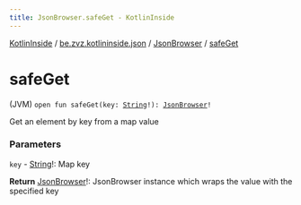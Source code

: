 ```yaml
---
title: JsonBrowser.safeGet - KotlinInside
---
```


[KotlinInside](../../index.html) / [be.zvz.kotlininside.json](../index.html) / [JsonBrowser](index.html) / [safeGet](./safe-get.html)

# safeGet

(JVM) `open fun safeGet(key: `[`String`](https://kotlinlang.org/api/latest/jvm/stdlib/kotlin/-string/index.html)`!): `[`JsonBrowser`](index.html)`!`

Get an element by key from a map value

### Parameters

`key` - [String](https://kotlinlang.org/api/latest/jvm/stdlib/kotlin/-string/index.html)!: Map key

**Return**
[JsonBrowser](index.html)!: JsonBrowser instance which wraps the value with the specified key

